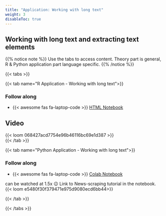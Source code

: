 ```yaml
---
title: "Application: Working with long text"
weight: 3
disableToc: true
---
```


## Working with long text and extracting text elements

{{% notice note %}} Use the tabs to access content. Theory part is general, R & Python application part language specific.
{{% /notice %}}


{{< tabs >}}



{{< tab name="R Application - Working with long text">}}
<div>
   <h3>Follow along</h3>
  <ul>
    <li> {{< awesome fas fa-laptop-code >}} <a href="https://sds-aau.github.io/SDS-master/M2/notebooks/NLP_long_text_R.nb.html" target="_blank">HTML Notebook</a> </li>
  </ul>


  <h2>Video</h2>
  {{< loom 068427acd7754e96b46116bc69e1d387 >}}

</div>
{{< /tab >}}


  
{{< tab name="Python Application - Working with long text">}}
<div>
   <h3>Follow along</h3> 
  <ul>
    <li> {{< awesome fas fa-laptop-code >}} <a href="https://colab.research.google.com/github/SDS-AAU/SDS-master/blob/master/M2/notebooks/NLP_Longtext_py.ipynb" target="_blank">Colab Notebook</a> </li>
  </ul>

  can be watched at 1.5x 😉 Link to News-scraping tutorial in the notebook.
  {{< loom e5480f30f379471e975d9080ecd6bb44>}}

</div>
{{< /tab >}}

{{< /tabs >}}
